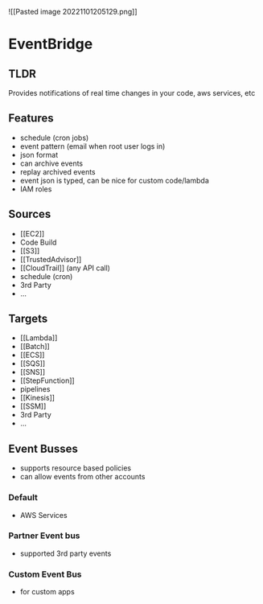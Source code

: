 ![[Pasted image 20221101205129.png]]
# EventBridge

## TLDR
Provides notifications of real time changes in your code, aws services, etc

## Features
- schedule (cron jobs)
- event pattern (email when root user logs in)
- json format
- can archive events
- replay archived events
- event json is typed, can be nice for custom code/lambda
- IAM roles

## Sources
- [[EC2]]
- Code Build
- [[S3]]
- [[TrustedAdvisor]]
- [[CloudTrail]] (any API call)
- schedule (cron)
- 3rd Party
- ...

## Targets
- [[Lambda]]
- [[Batch]]
- [[ECS]]
- [[SQS]]
- [[SNS]]
- [[StepFunction]]
- pipelines
- [[Kinesis]]
- [[SSM]]
- 3rd Party
- ...
## Event Busses
- supports resource based policies
- can allow events from other accounts

### Default
- AWS Services

### Partner Event bus
- supported 3rd party events

### Custom Event Bus
- for custom apps
